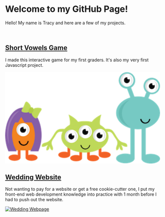 # Welcome to my GitHub Page!

Hello! My name is Tracy and here are a few of my projects. 

<br>

## [Short Vowels Game](https://github.com/tracy-chow/Short-Vowels-Game/blob/main/Final-Project-R_Controlled-Vowels-Game-master/index.html)

I made this interactive game for my first graders. It's also my very first Javascript project. 


<a href="https://github.com/tracy-chow/Short-Vowels-Game/blob/main/Final-Project-R_Controlled-Vowels-Game-master/index.html">
         <img alt="Go to Game" src="https://raw.githubusercontent.com/tracy-chow/Short-Vowels-Game/main/Final-Project-R_Controlled-Vowels-Game-master/images/monsters2.png"
         width="500"/>

<br>
  
## [Wedding Website](https://github.com/tracy-chow/weddingWebpage/blob/main/tchow99.github.io-master/index.html)

Not wanting to pay for a website or get a free cookie-cutter one, I put my front-end web development knowledge into practice with 1 month before I had to push out the website.  


 <a href="https://github.com/tracy-chow/weddingWebpage/blob/main/tchow99.github.io-master/index.html">
         <img alt="Wedding Webpage" src="https://raw.githubusercontent.com/tracy-chow/weddingWebpage/main/tchow99.github.io-master/images/156TracyDerek%5B1%5D.jpg"
         width="500"/>
